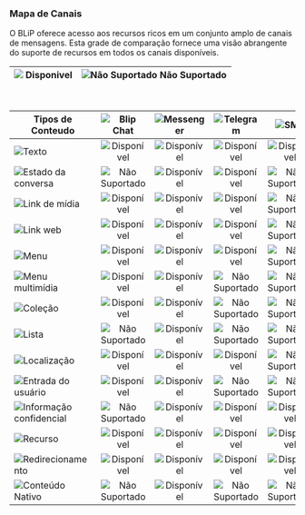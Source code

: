 ### Mapa de Canais
O BLiP oferece acesso aos recursos ricos em um conjunto amplo de canais de mensagens. Esta grade de comparação fornece uma visão abrangente do suporte de recursos em todos os canais disponíveis. 

|<img src="https://github.com/takenet/messaginghub-docs/blob/master/docs/pt/content-types/channels/check.png?raw=true" /> Disponivel| ![Não Suportado](https://github.com/takenet/messaginghub-docs/blob/master/docs/pt/content-types/channels/oval.png?raw=true) Não Suportado|
|---------|------------|
<br>

| Tipos de Conteudo                                           | ![Blip Chat](https://github.com/takenet/messaginghub-docs/blob/master/docs/pt/content-types/channels/blip.png?raw=true)     | ![Messenger](https://github.com/takenet/messaginghub-docs/blob/master/docs/pt/content-types/channels/messenger.png?raw=true) | ![Telegram](https://github.com/takenet/messaginghub-docs/blob/master/docs/pt/content-types/channels/telegram.png?raw=true)  | ![SMS](https://github.com/takenet/messaginghub-docs/blob/master/docs/pt/content-types/channels/sms.png?raw=true)            | ![Skype](https://github.com/takenet/messaginghub-docs/blob/master/docs/pt/content-types/channels/skype.png?raw=true)        | ![Email](https://github.com/takenet/messaginghub-docs/blob/master/docs/pt/content-types/channels/email.png?raw=true)        |
| -----------------------                                     | :----------:                                                                                                                | :-------:                                                                                                                    | :------:                                                                                                                    | :--:                                                                                                                        | :---:                                                                                                                       | :---:                                                                                                                       |
| ![Texto](./#/doc/content-types/text)                        | ![Disponível](https://github.com/takenet/messaginghub-docs/blob/master/docs/pt/content-types/channels/check.png?raw=true)   | ![Disponível](https://github.com/takenet/messaginghub-docs/blob/master/docs/pt/content-types/channels/check.png?raw=true)    | ![Disponível](https://github.com/takenet/messaginghub-docs/blob/master/docs/pt/content-types/channels/check.png?raw=true)   | ![Disponível](https://github.com/takenet/messaginghub-docs/blob/master/docs/pt/content-types/channels/check.png?raw=true)   | ![Disponível](https://github.com/takenet/messaginghub-docs/blob/master/docs/pt/content-types/channels/check.png?raw=true)   | ![Disponível](https://github.com/takenet/messaginghub-docs/blob/master/docs/pt/content-types/channels/check.png?raw=true)   |
| ![Estado da conversa](./#/doc/content-types/chatstate)      | ![Não Suportado](https://github.com/takenet/messaginghub-docs/blob/master/docs/pt/content-types/channels/oval.png?raw=true) | ![Disponível](https://github.com/takenet/messaginghub-docs/blob/master/docs/pt/content-types/channels/check.png?raw=true)    | ![Disponível](https://github.com/takenet/messaginghub-docs/blob/master/docs/pt/content-types/channels/check.png?raw=true)   | ![Não Suportado](https://github.com/takenet/messaginghub-docs/blob/master/docs/pt/content-types/channels/oval.png?raw=true) | ![Não Suportado](https://github.com/takenet/messaginghub-docs/blob/master/docs/pt/content-types/channels/oval.png?raw=true) | ![Não Suportado](https://github.com/takenet/messaginghub-docs/blob/master/docs/pt/content-types/channels/oval.png?raw=true) |
| ![Link de mídia](./#/doc/content-types/media-link)          | ![Disponível](https://github.com/takenet/messaginghub-docs/blob/master/docs/pt/content-types/channels/check.png?raw=true)   | ![Disponível](https://github.com/takenet/messaginghub-docs/blob/master/docs/pt/content-types/channels/check.png?raw=true)    | ![Disponível](https://github.com/takenet/messaginghub-docs/blob/master/docs/pt/content-types/channels/check.png?raw=true)   | ![Não Suportado](https://github.com/takenet/messaginghub-docs/blob/master/docs/pt/content-types/channels/oval.png?raw=true) | ![Disponível](https://github.com/takenet/messaginghub-docs/blob/master/docs/pt/content-types/channels/check.png?raw=true)   | ![Não Suportado](https://github.com/takenet/messaginghub-docs/blob/master/docs/pt/content-types/channels/oval.png?raw=true) |
| ![Link web](./#/doc/content-types/web-link)                 | ![Disponível](https://github.com/takenet/messaginghub-docs/blob/master/docs/pt/content-types/channels/check.png?raw=true)   | ![Disponível](https://github.com/takenet/messaginghub-docs/blob/master/docs/pt/content-types/channels/check.png?raw=true)    | ![Disponível](https://github.com/takenet/messaginghub-docs/blob/master/docs/pt/content-types/channels/check.png?raw=true)   | ![Não Suportado](https://github.com/takenet/messaginghub-docs/blob/master/docs/pt/content-types/channels/oval.png?raw=true) | ![Disponível](https://github.com/takenet/messaginghub-docs/blob/master/docs/pt/content-types/channels/check.png?raw=true)   | ![Não Suportado](https://github.com/takenet/messaginghub-docs/blob/master/docs/pt/content-types/channels/oval.png?raw=true) |
| ![Menu](./#/doc/content-types/select)                       | ![Disponível](https://github.com/takenet/messaginghub-docs/blob/master/docs/pt/content-types/channels/check.png?raw=true)   | ![Disponível](https://github.com/takenet/messaginghub-docs/blob/master/docs/pt/content-types/channels/check.png?raw=true)    | ![Disponível](https://github.com/takenet/messaginghub-docs/blob/master/docs/pt/content-types/channels/check.png?raw=true)   | ![Não Suportado](https://github.com/takenet/messaginghub-docs/blob/master/docs/pt/content-types/channels/oval.png?raw=true) | ![Não Suportado](https://github.com/takenet/messaginghub-docs/blob/master/docs/pt/content-types/channels/oval.png?raw=true) | ![Não Suportado](https://github.com/takenet/messaginghub-docs/blob/master/docs/pt/content-types/channels/oval.png?raw=true) |
| ![Menu multimídia](./#/doc/content-types/document-select)   | ![Disponível](https://github.com/takenet/messaginghub-docs/blob/master/docs/pt/content-types/channels/check.png?raw=true)   | ![Disponível](https://github.com/takenet/messaginghub-docs/blob/master/docs/pt/content-types/channels/check.png?raw=true)    | ![Não Suportado](https://github.com/takenet/messaginghub-docs/blob/master/docs/pt/content-types/channels/oval.png?raw=true) | ![Não Suportado](https://github.com/takenet/messaginghub-docs/blob/master/docs/pt/content-types/channels/oval.png?raw=true) | ![Não Suportado](https://github.com/takenet/messaginghub-docs/blob/master/docs/pt/content-types/channels/oval.png?raw=true) | ![Não Suportado](https://github.com/takenet/messaginghub-docs/blob/master/docs/pt/content-types/channels/oval.png?raw=true) |
| ![Coleção](./#/doc/content-types/collection)                | ![Disponível](https://github.com/takenet/messaginghub-docs/blob/master/docs/pt/content-types/channels/check.png?raw=true)   | ![Disponível](https://github.com/takenet/messaginghub-docs/blob/master/docs/pt/content-types/channels/check.png?raw=true)    | ![Não Suportado](https://github.com/takenet/messaginghub-docs/blob/master/docs/pt/content-types/channels/oval.png?raw=true) | ![Não Suportado](https://github.com/takenet/messaginghub-docs/blob/master/docs/pt/content-types/channels/oval.png?raw=true) | ![Não Suportado](https://github.com/takenet/messaginghub-docs/blob/master/docs/pt/content-types/channels/oval.png?raw=true) | ![Não Suportado](https://github.com/takenet/messaginghub-docs/blob/master/docs/pt/content-types/channels/oval.png?raw=true) |
| ![Lista](./#/doc/content-types/list)                        | ![Não Suportado](https://github.com/takenet/messaginghub-docs/blob/master/docs/pt/content-types/channels/oval.png?raw=true) | ![Disponível](https://github.com/takenet/messaginghub-docs/blob/master/docs/pt/content-types/channels/check.png?raw=true)    | ![Não Suportado](https://github.com/takenet/messaginghub-docs/blob/master/docs/pt/content-types/channels/oval.png?raw=true) | ![Não Suportado](https://github.com/takenet/messaginghub-docs/blob/master/docs/pt/content-types/channels/oval.png?raw=true) | ![Não Suportado](https://github.com/takenet/messaginghub-docs/blob/master/docs/pt/content-types/channels/oval.png?raw=true) | ![Não Suportado](https://github.com/takenet/messaginghub-docs/blob/master/docs/pt/content-types/channels/oval.png?raw=true) |
| ![Localização](./#/doc/content-types/location)              | ![Disponível](https://github.com/takenet/messaginghub-docs/blob/master/docs/pt/content-types/channels/check.png?raw=true)   | ![Disponível](https://github.com/takenet/messaginghub-docs/blob/master/docs/pt/content-types/channels/check.png?raw=true)    | ![Disponível](https://github.com/takenet/messaginghub-docs/blob/master/docs/pt/content-types/channels/check.png?raw=true)   | ![Não Suportado](https://github.com/takenet/messaginghub-docs/blob/master/docs/pt/content-types/channels/oval.png?raw=true) | ![Não Suportado](https://github.com/takenet/messaginghub-docs/blob/master/docs/pt/content-types/channels/oval.png?raw=true) | ![Não Suportado](https://github.com/takenet/messaginghub-docs/blob/master/docs/pt/content-types/channels/oval.png?raw=true) |
| ![Entrada do usuário](./#/doc/content-types/input)          | ![Disponível](https://github.com/takenet/messaginghub-docs/blob/master/docs/pt/content-types/channels/check.png?raw=true)   | ![Disponível](https://github.com/takenet/messaginghub-docs/blob/master/docs/pt/content-types/channels/check.png?raw=true)    | ![Não Suportado](https://github.com/takenet/messaginghub-docs/blob/master/docs/pt/content-types/channels/oval.png?raw=true) | ![Não Suportado](https://github.com/takenet/messaginghub-docs/blob/master/docs/pt/content-types/channels/oval.png?raw=true) | ![Não Suportado](https://github.com/takenet/messaginghub-docs/blob/master/docs/pt/content-types/channels/oval.png?raw=true) | ![Não Suportado](https://github.com/takenet/messaginghub-docs/blob/master/docs/pt/content-types/channels/oval.png?raw=true) |
| ![Informação confidencial](./#/doc/content-types/sensitive) | ![Não Suportado](https://github.com/takenet/messaginghub-docs/blob/master/docs/pt/content-types/channels/oval.png?raw=true) | ![Disponível](https://github.com/takenet/messaginghub-docs/blob/master/docs/pt/content-types/channels/check.png?raw=true)    | ![Disponível](https://github.com/takenet/messaginghub-docs/blob/master/docs/pt/content-types/channels/check.png?raw=true)   | ![Disponível](https://github.com/takenet/messaginghub-docs/blob/master/docs/pt/content-types/channels/check.png?raw=true)   | ![Disponível](https://github.com/takenet/messaginghub-docs/blob/master/docs/pt/content-types/channels/check.png?raw=true)   | ![Disponível](https://github.com/takenet/messaginghub-docs/blob/master/docs/pt/content-types/channels/check.png?raw=true)   |
| ![Recurso](./#/doc/content-types/resource)                  | ![Disponível](https://github.com/takenet/messaginghub-docs/blob/master/docs/pt/content-types/channels/check.png?raw=true)   | ![Disponível](https://github.com/takenet/messaginghub-docs/blob/master/docs/pt/content-types/channels/check.png?raw=true)    | ![Disponível](https://github.com/takenet/messaginghub-docs/blob/master/docs/pt/content-types/channels/check.png?raw=true)   | ![Disponível](https://github.com/takenet/messaginghub-docs/blob/master/docs/pt/content-types/channels/check.png?raw=true)   | ![Disponível](https://github.com/takenet/messaginghub-docs/blob/master/docs/pt/content-types/channels/check.png?raw=true)   | ![Disponível](https://github.com/takenet/messaginghub-docs/blob/master/docs/pt/content-types/channels/check.png?raw=true)   |
| ![Redirecionamento](./#/doc/content-types/redirect)         | ![Disponível](https://github.com/takenet/messaginghub-docs/blob/master/docs/pt/content-types/channels/check.png?raw=true)   | ![Disponível](https://github.com/takenet/messaginghub-docs/blob/master/docs/pt/content-types/channels/check.png?raw=true)    | ![Disponível](https://github.com/takenet/messaginghub-docs/blob/master/docs/pt/content-types/channels/check.png?raw=true)   | ![Disponível](https://github.com/takenet/messaginghub-docs/blob/master/docs/pt/content-types/channels/check.png?raw=true)   | ![Disponível](https://github.com/takenet/messaginghub-docs/blob/master/docs/pt/content-types/channels/check.png?raw=true)   | ![Disponível](https://github.com/takenet/messaginghub-docs/blob/master/docs/pt/content-types/channels/check.png?raw=true)   |
| ![Conteúdo Nativo](./#/doc/content-types/native)            | ![Não Suportado](https://github.com/takenet/messaginghub-docs/blob/master/docs/pt/content-types/channels/oval.png?raw=true) | ![Disponível](https://github.com/takenet/messaginghub-docs/blob/master/docs/pt/content-types/channels/check.png?raw=true)    | ![Não Suportado](https://github.com/takenet/messaginghub-docs/blob/master/docs/pt/content-types/channels/oval.png?raw=true) | ![Não Suportado](https://github.com/takenet/messaginghub-docs/blob/master/docs/pt/content-types/channels/oval.png?raw=true) | ![Não Suportado](https://github.com/takenet/messaginghub-docs/blob/master/docs/pt/content-types/channels/oval.png?raw=true) | ![Não Suportado](https://github.com/takenet/messaginghub-docs/blob/master/docs/pt/content-types/channels/oval.png?raw=true) |